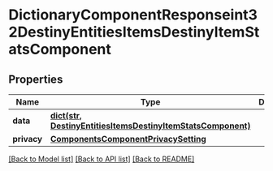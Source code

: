 # DictionaryComponentResponseint32DestinyEntitiesItemsDestinyItemStatsComponent

## Properties
Name | Type | Description | Notes
------------ | ------------- | ------------- | -------------
**data** | [**dict(str, DestinyEntitiesItemsDestinyItemStatsComponent)**](DestinyEntitiesItemsDestinyItemStatsComponent.md) |  | [optional] 
**privacy** | [**ComponentsComponentPrivacySetting**](ComponentsComponentPrivacySetting.md) |  | [optional] 

[[Back to Model list]](../README.md#documentation-for-models) [[Back to API list]](../README.md#documentation-for-api-endpoints) [[Back to README]](../README.md)


